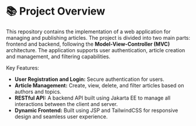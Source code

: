 # 📚 Project Overview
This repository contains the implementation of a web application for managing and publishing articles. The project is divided into two main parts: frontend and backend, following the **Model-View-Controller (MVC)** architecture. The application supports user authentication, article creation and management, and filtering capabilities.

Key Features:

- **User Registration and Login:** Secure authentication for users.
- **Article Management:** Create, view, delete, and filter articles based on authors and topics.
- **RESTful API:** A backend API built using Jakarta EE to manage all interactions between the client and server.
- **Dynamic Frontend:** Built using JSP and TailwindCSS for responsive design and seamless user experience.
